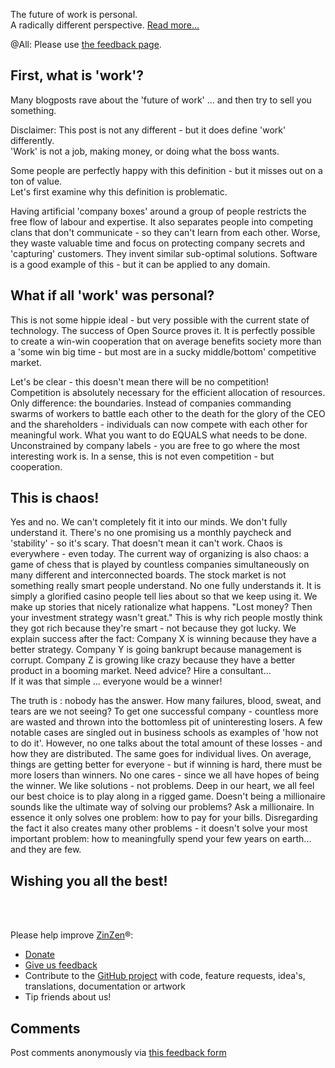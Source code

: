 The future of work is personal.  
A radically different perspective.
[Read more...](https://blog.zinzen.me/2022/10/08/The-future-of-work-is-personal.html)   

@All: Please use [the feedback page](https://zinzen.me/Feedback).

## First, what is 'work'?

Many blogposts rave about the 'future of work' ... and then try to sell you something.  

Disclaimer: This post is not any different  - but it does define 'work' differently.  
'Work' is not a job, making money, or doing what the boss wants.  

Some people are perfectly happy with this definition - but it misses out on a ton of value.  
Let's first examine why this definition is problematic. 

Having artificial 'company boxes' around a group of people restricts the free flow of labour and expertise. It also separates people into competing clans that don't communicate - so they can't learn from each other. Worse, they waste valuable time and focus on protecting company secrets and 'capturing' customers. They invent similar sub-optimal solutions. Software is a good example of this - but it can be applied to any domain.

## What if all 'work' was personal?
This is not some hippie ideal - but very possible with the current state of technology. The success of Open Source proves it. It is perfectly possible to create a win-win cooperation that on average benefits society more than a 'some win big time - but most are in a sucky middle/bottom' competitive market.  

Let's be clear - this doesn't mean there will be no competition!  
Competition is absolutely necessary for the efficient allocation of resources. Only difference: the boundaries. Instead of companies commanding swarms of workers to battle each other to the death for the glory of the CEO and the shareholders - individuals can now compete with each other for meaningful work. What you want to do EQUALS what needs to be done. Unconstrained by company labels - you are free to go where the most interesting work is. In a sense, this is not even competition - but cooperation.  

## This is chaos!
Yes and no. We can't completely fit it into our minds. We don't fully understand it. There's no one promising us a monthly paycheck and 'stability' - so it's scary. That doesn't mean it can't work. Chaos is everywhere - even today. The current way of organizing is also chaos: a game of chess that is played by countless companies simultaneously on many different and interconnected boards. The stock market is not something really smart people understand. No one fully understands it. It is simply a glorified casino people tell lies about so that we keep using it. We make up stories that nicely rationalize what happens. "Lost money? Then your investment strategy wasn't great." This is why rich people mostly think they got rich because they're smart - not because they got lucky. We explain success after the fact: Company X is winning because they have a better strategy. Company Y is going bankrupt because management is corrupt. Company Z is growing like crazy because they have a better product in a booming market. Need advice? Hire a consultant...  
If it was that simple ... everyone would be a winner!  

The truth is : nobody has the answer. How many failures, blood, sweat, and tears are we not seeing? To get one successful company - countless more are wasted and thrown into the bottomless pit of uninteresting losers. A few notable cases are singled out in business schools as examples of 'how not to do it'. However, no one talks about the total amount of these losses - and how they are distributed. The same goes for individual lives. On average, things are getting better for everyone - but if winning is hard, there must be more losers than winners. No one cares - since we all have hopes of being the winner. We like solutions - not problems. Deep in our heart, we all feel our best choice is to play along in a rigged game. Doesn't being a millionaire sounds like the ultimate way of solving our problems? Ask a millionaire. In essence it only solves one problem: how to pay for your bills. Disregarding the fact it also creates many other problems - it doesn't solve your most important problem: how to meaningfully spend your few years on earth... and they are few.

## Wishing you all the best!
<br />
<br />

Please help improve [ZinZen](https://zinzen.me)®:  
- [Donate](https://donate.stripe.com/6oE4jK1iPcPT1m89AA)
- [Give us feedback](https://zinzen.me/Feedback)
- Contribute to the [GitHub project](https://github.com/tijlleenders/ZinZen) with code, feature requests, idea's, translations, documentation or artwork  
- Tip friends about us!

## Comments  
Post comments anonymously via [this feedback form](https://zinzen.me/Feedback)  

